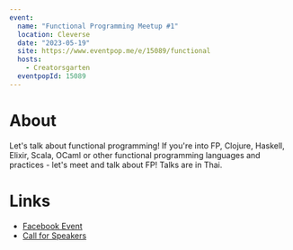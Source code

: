 ```yaml
---
event:
  name: "Functional Programming Meetup #1"
  location: Cleverse
  date: "2023-05-19"
  site: https://www.eventpop.me/e/15089/functional
  hosts:
    - Creatorsgarten
  eventpopId: 15089
---
```


# About

Let's talk about functional programming! If you're into FP, Clojure, Haskell, Elixir, Scala, OCaml or other functional programming languages and practices - let's meet and talk about FP! Talks are in Thai.

# Links

- [Facebook Event](https://facebook.com/events/205881275552948)
- [Call for Speakers](https://airtable.com/shrATt9PA6zL2L287)